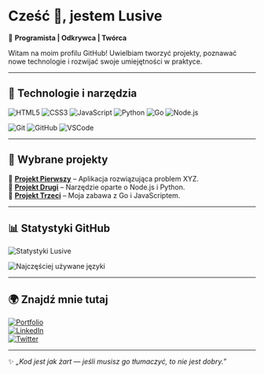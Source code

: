 # Cześć 👋, jestem Lusive  

🚀 **Programista | Odkrywca | Twórca**  

Witam na moim profilu GitHub! Uwielbiam tworzyć projekty, poznawać nowe technologie i rozwijać swoje umiejętności w praktyce.  

---

## 🔧 Technologie i narzędzia
![HTML5](https://img.shields.io/badge/Kod-HTML5-orange?style=flat&logo=html5) 
![CSS3](https://img.shields.io/badge/Kod-CSS3-blue?style=flat&logo=css3) 
![JavaScript](https://img.shields.io/badge/Kod-JavaScript-yellow?style=flat&logo=javascript) 
![Python](https://img.shields.io/badge/Kod-Python-blue?style=flat&logo=python) 
![Go](https://img.shields.io/badge/Kod-Go-00ADD8?style=flat&logo=go) 
![Node.js](https://img.shields.io/badge/Kod-Node.js-green?style=flat&logo=node.js)  

![Git](https://img.shields.io/badge/Narzędzie-Git-red?style=flat&logo=git) 
![GitHub](https://img.shields.io/badge/Narzędzie-GitHub-black?style=flat&logo=github) 
![VSCode](https://img.shields.io/badge/Edytor-VSCode-blue?style=flat&logo=visual-studio-code)  

---

## 📌 Wybrane projekty
🌟 [**Projekt Pierwszy**](https://github.com/your-username/project-one) – Aplikacja rozwiązująca problem XYZ.  
🌟 [**Projekt Drugi**](https://github.com/your-username/project-two) – Narzędzie oparte o Node.js i Python.  
🌟 [**Projekt Trzeci**](https://github.com/your-username/project-three) – Moja zabawa z Go i JavaScriptem.  

---

## 📊 Statystyki GitHub
![Statystyki Lusive](https://github-readme-stats.vercel.app/api?username=wavyltc&show_icons=true&theme=tokyonight)  

![Najczęściej używane języki](https://github-readme-stats.vercel.app/api/top-langs/?username=wavyltc&layout=compact&theme=tokyonight)  

---

## 🌍 Znajdź mnie tutaj
[![Portfolio](https://img.shields.io/badge/Portfolio-000?style=flat&logo=firefox&logoColor=white)](https://twoja-strona.com)  
[![LinkedIn](https://img.shields.io/badge/LinkedIn-blue?style=flat&logo=linkedin)](https://linkedin.com/in/twoj-link)  
[![Twitter](https://img.shields.io/badge/Twitter-1DA1F2?style=flat&logo=twitter&logoColor=white)](https://twitter.com/twoj-handle)  

---
✨ _„Kod jest jak żart — jeśli musisz go tłumaczyć, to nie jest dobry.”_  
